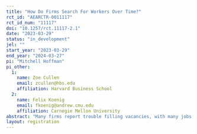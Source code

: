 ```yaml
---
title: "How Do Firms Search For Workers Over Time?"
rct_id: "AEARCTR-0011117"
rct_id_num: "11117"
doi: "10.1257/rct.11117-2.1"
date: "2023-03-29"
status: "in_development"
jel: ""
start_year: "2023-03-29"
end_year: "2024-03-27"
pi: "Mitchell Hoffman"
pi_other:
  1:
    name: Zoe Cullen
    email: zcullen@hbs.edu
    affiliation: Harvard Business School
  2:
    name: Felix Koenig
    email: fkoenig@andrew.cmu.edu
    affiliation: Carnegie Mellon University
abstract: "Many firms report trouble filling vacancies, with many jobs filled. How do firms adjust wages and non-wage policies over time to fill their jobs? When firms are provided with an opportunity to automatically adjust features of the job such as pay and skill requirements, are they interested in doing so and under what conditions? To address this issue, we will study two randomized controlled trials (RCTs) conducted by a nationwide staffing platform. In the first RCT, firms are presented with different dynamic adjustment policies that the firm is considering. We will examine whether firms choose dynamic wage and quality adjustment features and under what conditions. The second RCT has already been completed by the Platform. In this RCT, some unfilled job slots are randomly assigned bonus wages, allowing estimation of the labor supply elasticity to the firm."
layout: registration
---
```


